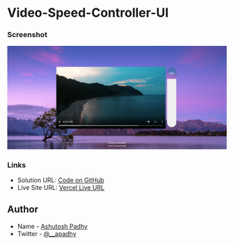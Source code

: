 # Video-Speed-Controller-UI

### Screenshot

![screenshot](screenshot.png)

### Links

- Solution URL: [Code on GitHub](https://github.com/a-padhy/Video-Speed-Controller-UI)
- Live Site URL: [Vercel Live URL](https://ap-video-speed-controller-ui.vercel.app/)

## Author

- Name - [Ashutosh Padhy](https://ashutoshpadhy.vercel.app/)
- Twitter - [@__apadhy](https://www.twitter.com/__apadhy)
